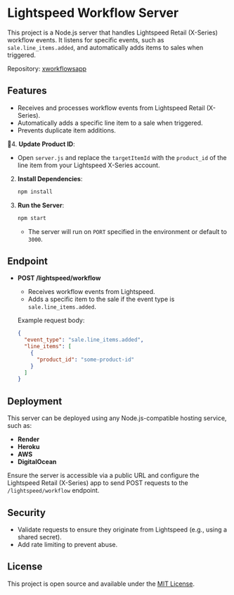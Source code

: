 # Lightspeed Workflow Server

This project is a Node.js server that handles Lightspeed Retail (X-Series) workflow events. It listens for specific events, such as `sale.line_items.added`, and automatically adds items to sales when triggered.

Repository: [xworkflowsapp](https://github.com/tavarezlspd/xworkflowsapp)

## Features

- Receives and processes workflow events from Lightspeed Retail (X-Series).
- Automatically adds a specific line item to a sale when triggered.
- Prevents duplicate item additions.

4. **Update Product ID**:
   - Open `server.js` and replace the `targetItemId` with the `product_id` of the line item from your Lightspeed X-Series account.

2. **Install Dependencies**:
   ```sh
   npm install
   ```

3. **Run the Server**:
   ```sh
   npm start
   ```

   - The server will run on `PORT` specified in the environment or default to `3000`.

## Endpoint

- **POST /lightspeed/workflow**
  - Receives workflow events from Lightspeed.
  - Adds a specific item to the sale if the event type is `sale.line_items.added`.
  
  Example request body:
  ```json
  {
    "event_type": "sale.line_items.added",
    "line_items": [
      {
        "product_id": "some-product-id"
      }
    ]
  }
  ```

## Deployment

This server can be deployed using any Node.js-compatible hosting service, such as:

- **Render**
- **Heroku**
- **AWS**
- **DigitalOcean**

Ensure the server is accessible via a public URL and configure the Lightspeed Retail (X-Series) app to send POST requests to the `/lightspeed/workflow` endpoint.

## Security

- Validate requests to ensure they originate from Lightspeed (e.g., using a shared secret).
- Add rate limiting to prevent abuse.

## License

This project is open source and available under the [MIT License](LICENSE).

